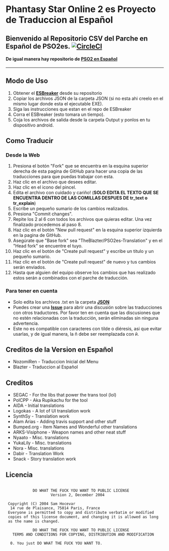 # Phantasy Star Online 2 es Proyecto de Traduccion al Español

## Bienvenido al Repositorio CSV del Parche en Español de PSO2es.  [![CircleCI](https://circleci.com/gh/TheBlazter/PSO2es-Translation/tree/master.svg?style=svg)](https://circleci.com/gh/TheBlazter/workflows/PSO2es-Translation/tree/master)
#### De igual manera hay repositorio de **[PSO2 en Español]**
---

## Modo de Uso

1. Obtener el **[ESBreaker]** desde su repositorio
2. Copiar los archivos JSON de la carpeta JSON (si no esta ahi creelo en el mismo lugar donde esta el ejecutable EXE).
3. Siga las instrucciones que estan en el repo de ESBreaker
3. Corra el ESBreaker (esto tomara un tiempo).
4. Coja los archivos de salida desde la carpeta Output y ponlos en tu dispositivo android.

## Como Traducir
### Desde la Web
 1. Presiona el botón "Fork" que se encuentra en la esquina superior derecha de esta pagina de GitHub para hacer una copia de las traducciones para que puedas trabajar con esta.
 2. Haz clic en el archivo que desees editar.
 3. Haz clic en el icono del pincel.
 4. Edita el archivo con cuidado y cariño! (**SOLO EDITA EL TEXTO QUE SE ENCUENTRA DENTRO DE LAS COMILLAS DESPUES DE tr_text o tr_explain**)
 5. Escribe un pequeño sumario de los cambios realizados.
 6. Presiona "Commit changes".
 7. Repite los 2 al 6 con todos los archivos que quieras editar. Una vez finalizado procedemos al paso 8.
 8. Haz clic en el botón "New pull request" en la esquina superior izquierda en la pagina de GitHub.
 9. Asegúrate que "Base fork" sea "TheBlazter/PSO2es-Translation" y en el "Head fork" se encuentre el tuyo.
 10. Haz clic en el botón de "Create pull request" y escribe un titulo y un pequeño sumario.
 11. Haz clic en el botón de "Create pull request" de nuevo y tus cambios serán enviados.
 12. Hasta que alguien del equipo observe los cambios que has realizado estos serán a combinados con el parche de traducción.
### Para tener en cuenta
* Solo edita los archivos .txt en la carpeta **[JSON]**
* Puedes crear una **[Issue]** para abrir una discusión sobre las traducciones con otros traductores. Por favor ten en cuenta que las discusiones que no estén relacionadas con la traducción, serán eliminadas sin ninguna advertencia.
* Este no es compatible con caracteres con tilde o diéresis, asi que evitar usarlas, y de igual manera, la ñ debe ser reemplazada con й.

## Creditos de la Version en Español

* NozomiRen - Traduccion Inicial del Menu
* Blazter - Traduccion al Español

## Creditos


* SEGAC - For the libs that power the trans tool (lol)
* PolCPP - Aka Rupikachu for the tool
* AIDA - Initial translations
* Logokas - A lot of UI translation work
* SynthSy - Translation work
* Alam Arias - Adding travis support and other stuff 
* Bumped.org - Item Names and Wonderful other translations
* ARKS-Visiphone - Weapon names and other neat stuff
* Nyaato - Misc. translations
* YukaLily - Misc. translations
* Nora - Misc. translations
* Dabir - Translation Work
* Snack - Story translation work

## Licencia

```

            DO WHAT THE FUCK YOU WANT TO PUBLIC LICENSE
                    Version 2, December 2004
 
 Copyright (C) 2004 Sam Hocevar
  14 rue de Plaisance, 75014 Paris, France
 Everyone is permitted to copy and distribute verbatim or modified
 copies of this license document, and changing it is allowed as long
 as the name is changed.
 
            DO WHAT THE FUCK YOU WANT TO PUBLIC LICENSE
   TERMS AND CONDITIONS FOR COPYING, DISTRIBUTION AND MODIFICATION
 
  0. You just DO WHAT THE FUCK YOU WANT TO.
  
```

[PSO2 en Español]: https://github.com/Arks-Layer/PSO2ENPatchCSV/tree/ES
[ESBreaker]: https://github.com/PolCPP/ESBreaker
[Issue]: https://github.com/TheBlazter/PSO2es-Translation/issues  
[JSON]: https://github.com/TheBlazter/PSO2es-Translation/tree/master/json
